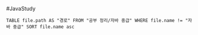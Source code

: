 #JavaStudy

```dataview
TABLE file.path AS "경로" FROM "공부 정리/자바 중급" WHERE file.name != "자바 중급" SORT file.name asc
```